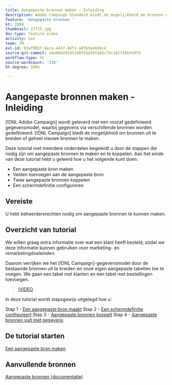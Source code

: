 ```yaml
---
title: Aangepaste bronnen maken - Inleiding
description: Adobe Campaign Standard biedt de mogelijkheid om bronnen uit te breiden of geheel nieuwe bronnen te maken. Deze tutorial met meerdere onderdelen begeleidt u door de stappen die nodig zijn om aangepaste bronnen te maken en te koppelen.
feature: 'Aangepaste bronnen '
kt: 2999
thumbnail: 27715.jpg
doc-type: feature video
activity: use
team: TM
exl-id: 93af995f-6eca-4427-86f2-a8f63ae6b9c4
source-git-commit: ada0b029245190f53d58fa93c79c161719bfe9fd
workflow-type: ht
source-wordcount: '235'
ht-degree: 100%

---
```


# Aangepaste bronnen maken - Inleiding

[!DNL Adobe Campaign] wordt geleverd met een vooraf gedefinieerd gegevensmodel, waarbij gegevens via verschillende bronnen worden gedefinieerd. [!DNL Campaign] biedt de mogelijkheid om bronnen uit te breiden of geheel nieuwe bronnen te maken.

Deze tutorial met meerdere onderdelen begeleidt u door de stappen die nodig zijn om aangepaste bronnen te maken en te koppelen. Aan het einde van deze tutorial hebt u geleerd hoe u het volgende kunt doen:

* Een aangepaste bron maken
* Velden toevoegen aan de aangepaste bron
* Twee aangepaste bronnen koppelen
* Een schermdefinitie configureren

## Vereiste

U hebt beheerdersrechten nodig om aangepaste bronnen te kunnen maken.

## Overzicht van tutorial

We willen graag extra informatie over wat een klant heeft besteld, zodat we deze informatie kunnen gebruiken voor marketing- en remarketingdoeleinden.

Daarom verrijken we het [!DNL Campaign]-gegevensmodel door de bestaande bronnen uit te breiden en onze eigen aangepaste tabellen toe te voegen. We gaan een tabel met klanten en een tabel met bestellingen toevoegen.

>[!VIDEO](https://video.tv.adobe.com/v/27715?quality=9)

In deze tutorial wordt stapsgewijs uitgelegd hoe u:

Stap 1 - [Een aangepaste bron maakt](./creating-a-custom-resource.md)
Stap 2 - [Een schermdefinitie configureert](./configuring-a-screen-definition-for-a-custom-resource.md)
Stap 3 - [Aangepaste bronnen koppelt](./linking-custom-resources.md)
Stap 4 - [Aangepaste bronnen vult met gegevens](./populate-custom-resources-with-data.md)

## De tutorial starten

[Een aangepaste bron maken](./creating-a-custom-resource.md)

## Aanvullende bronnen

[Aangepaste bronnen (documentatie)](https://experienceleague.adobe.com/docs/campaign-standard/using/working-with-apis/global-concepts/custom-resources.html?lang=nl)
